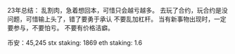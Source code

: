 23年总结：
乱割肉，急着想回本，可惜只会越亏越多。
去玩了合约，玩合约是没问题，可惜输上头了，错了要勇于承认
不要乱加杠杆。
当有新事物出现时，一定要参与，不要怕亏。
不要有价格洁癖。

币安：45,245
stx staking: 1869 
eth staking: 1.6 